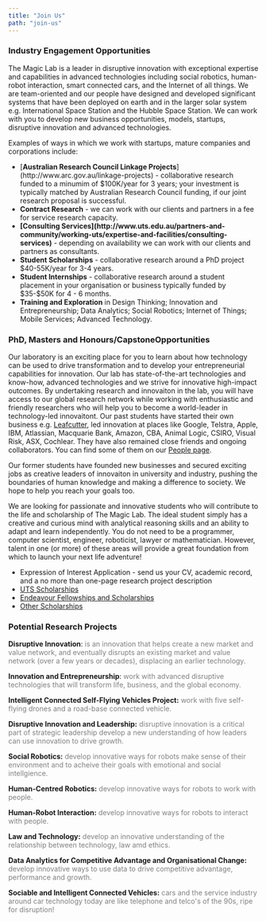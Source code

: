 ```yaml
---
title: "Join Us"
path: "join-us"
---
```

### Industry Engagement Opportunities

The Magic Lab is a leader in disruptive innovation with exceptional expertise and capabilities in advanced technologies including social robotics, human-robot interaction, smart connected cars, and the Internet of all things. We are team-oriented and our people have designed and developed significant systems that have been deployed on earth and in the larger solar system e.g. International Space Station and the Hubble Space Station. We can work with you to develop new business opportunities, models, startups, disruptive innovation and advanced technologies.

Examples of ways in which we work with startups, mature companies and corporations include:
<ul>
<li>[<b>Australian Research Council Linkage Projects</b>](http://www.arc.gov.au/linkage-projects) - collaborative research funded to a minumim of $100K/year for 3 years; your investment is typically matched by Australian Research Council funding, if our joint research proposal is successful.
<li><b>Contract Research</b> - we can work with our clients and partners in a fee for service research capacity.
<li><b>[Consulting Services](http://www.uts.edu.au/partners-and-community/working-uts/expertise-and-facilities/consulting-services)</b> - depending on availability we can work with our clients and partners as consultants.
<li><b>Student Scholarships</b> - collaborative research around a PhD project $40-55K/year for 3-4 years.
<li><b>Student Internships</b> - collaborative research around a student placement in your organisation or business typically funded by $35-$50K for 4 - 6 months.
<li><b>Training and Exploration</b> in Design Thinking; Innovation and Entrepreneurship; Data Analytics; Social Robotics; Internet of Things; Mobile Services; Advanced Technology.
</ul>

### PhD, Masters and Honours/CapstoneOpportunities

Our laboratory is an exciting place for you to learn about how technology can be used to drive transformation and to develop your entrepreneurial capabilities for innovation. Our lab has state-of-the-art technologies and know-how, advanced technologies and we strive for innovative high-impact outcomes. By undertaking research and innovaiton in the lab, you will have access to our global research network while working with enthusiastic and friendly researchers who will help you to become a world-leader in technology-led innovaitont. Our past students have started their own business e.g. [Leafcutter](http://leafcutter.com.au), led innovation at places like Google, Telstra, Apple, IBM, Atlassian, Macquarie Bank, Amazon, CBA, Animal Logic, CSIRO, Visual Risk, ASX, Cochlear. They have also remained close friends and ongoing collaborators. You can find some of them on our [People page](people.html).


 

Our former students have founded new businesses and secured exciting jobs as creative leaders of innovaiton in university and industry, pushing the boundaries of human knowledge and making a difference to society. We hope to help you reach your goals too.

We are looking for passionate and innovative students who will contribute to the life and scholarship of The Magic Lab. The ideal student simply has a creative and curious mind with analytical reasoning skills and an ability to adapt and learn independently. You do not need to be a programmer, computer scientist, engineer, roboticist, lawyer or mathematician. However, talent in one (or more) of these areas will provide a great foundation from which to launch your next life adventure!

- Expression of Interest Application - send us your CV, academic record, and a no more than one-page research project description
- [UTS Scholarships](http://www.gradschool.uts.edu.au/current-students/scholarships-funding/uts-research-scholarships.html) 
- [Endeavour Fellowships and Scholarships](https://internationaleducation.gov.au/Endeavour%20program/Scholarships-and-Fellowships/Pages/default.aspx)
- [Other Scholarships](http://studyassist.gov.au/sites/studyassist/scholarshipsandawards)

### Potential Research Projects

<b>Disruptive Innovation</b>: <font color = #808080> is an innovation that helps create a new market and value network, and eventually disrupts an existing market and value network (over a few years or decades), displacing an earlier technology.</font>


<b>Innovation and Entrepreneurship</b>: <font color = #808080> work with advanced disruptive technologies that will transform life, business, and the global economy.</font>


<b>Intelligent Connected Self-Flying Vehicles Project:</b> <font color = #808080>work with five self-flying drones and a road-base connected vehicle.</font>

<b>Disruptive Innovation and Leadership:</b><font color = #808080> disruptive innovation is a critical part of strategic leadership develop a new understanding of how leaders can use innovation to drive growth.</font>

<b>Social Robotics:</b> <font color = #808080> develop innovative ways for robots make sense of their environment and to acheive their goals with emotional and social intellgience.</font>

<b>Human-Centred Robotics:</b> <font color = #808080> develop innovative ways for robots to work with people.</font>

<b>Human-Robot Interaction:</b> <font color = #808080>develop innovative ways for robots to interact with people.</font>

<b>Law and Technology:</b> <font color = #808080>develop an innovative understanding of the relationship between technology, law amd ethics. </font>

<b>Data Analytics for Competitive Advantage and Organisational Change:</b> <font color = #808080> develop innovative ways to use data to drive competitive advantage, performance and growth.</font>

<b>Sociable and Intelligent Connected Vehicles:</b> <font color = #808080>cars and the service industry around car technology today are like telephone and telco's of the 90s, ripe for disruption!<font>

